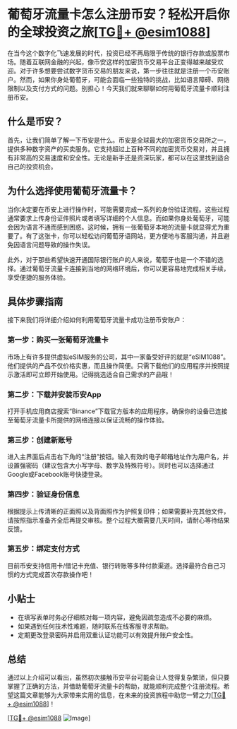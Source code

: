 # 葡萄牙流量卡怎么注册币安？轻松开启你的全球投资之旅[[TG💪+ @esim1088](https://t.me/s/esim1088)]

在当今这个数字化飞速发展的时代，投资已经不再局限于传统的银行存款或股票市场。随着互联网金融的兴起，像币安这样的加密货币交易平台正变得越来越受欢迎。对于许多想要尝试数字货币交易的朋友来说，第一步往往就是注册一个币安账户。然而，如果你身处葡萄牙，可能会面临一些独特的挑战，比如语言障碍、网络限制以及支付方式的问题。别担心！今天我们就来聊聊如何用葡萄牙流量卡顺利注册币安。

## 什么是币安？

首先，让我们简单了解一下币安是什么。币安是全球最大的加密货币交易所之一，提供多种数字资产的买卖服务。它支持超过上百种不同的加密货币交易对，并且拥有非常高的交易速度和安全性。无论是新手还是资深玩家，都可以在这里找到适合自己的投资机会。

## 为什么选择使用葡萄牙流量卡？

当你决定要在币安上进行操作时，可能需要完成一系列的身份验证流程。这些过程通常要求上传身份证件照片或者填写详细的个人信息。而如果你身处葡萄牙，可能会因为语言不通而感到困惑。这时候，拥有一张葡萄牙本地的流量卡就显得尤为重要了。有了这张卡，你可以轻松访问葡萄牙语网站，更方便地与客服沟通，并且避免因语言问题导致的操作失误。

此外，对于那些希望快速开通国际银行账户的人来说，葡萄牙也是一个不错的选择。通过葡萄牙流量卡连接到当地的网络环境后，你可以更容易地完成相关手续，享受便捷的服务体验。

## 具体步骤指南

接下来我们将详细介绍如何利用葡萄牙流量卡成功注册币安账户：

### 第一步：购买一张葡萄牙流量卡
市场上有许多提供虚拟eSIM服务的公司，其中一家备受好评的就是“eSIM1088”。他们提供的产品不仅价格实惠，而且操作简便。只需下载他们的应用程序并按照提示激活即可立即开始使用。记得挑选适合自己需求的产品哦！

### 第二步：下载并安装币安App
打开手机应用商店搜索“Binance”下载官方版本的应用程序。确保你的设备已连接至葡萄牙流量卡所提供的网络连接以保证流畅的操作体验。

### 第三步：创建新账号
进入主界面后点击右下角的“注册”按钮。输入有效的电子邮箱地址作为用户名，并设置强密码（建议包含大小写字母、数字及特殊符号）。同时也可以选择通过Google或Facebook账号快捷登录。

### 第四步：验证身份信息
根据提示上传清晰的正面照以及背面照作为护照复印件；如果需要补充其他文件，请按照指示准备齐全后再提交审核。整个过程大概需要几天时间，请耐心等待结果反馈。

### 第五步：绑定支付方式
目前币安支持信用卡/借记卡充值、银行转账等多种付款渠道。选择最符合自己习惯的方式完成首次存款操作吧！

## 小贴士
- 在填写表单时务必仔细核对每一项内容，避免因疏忽造成不必要的麻烦。
- 如果遇到任何技术性难题，随时联系在线客服寻求帮助。
- 定期更改登录密码并启用双重认证功能可以有效提升账户安全性。

## 总结

通过以上介绍可以看出，虽然初次接触币安平台可能会让人觉得复杂繁琐，但只要掌握了正确的方法，并借助葡萄牙流量卡的帮助，就能顺利完成整个注册流程。希望这篇文章能够为大家带来实用的信息，在未来的投资旅程中助您一臂之力[[TG💪+ @esim1088](https://t.me/s/esim1088)]！

[[TG💪+ @esim1088](https://t.me/s/esim1088) ![Image](https://i.postimg.cc/4NQfJmqS/Snipaste-2025-05-13-00-14-12.png)]
